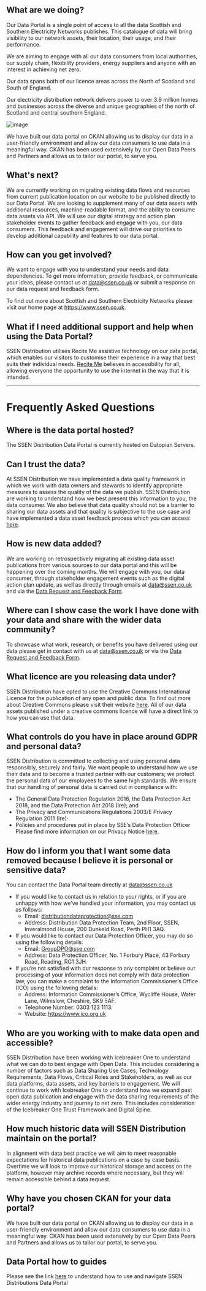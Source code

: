 ## What are we doing?

Our Data Portal is a single point of access to all the data Scottish and Southern Electricity Networks publishes. This catalogue of data will bring visibility to our network assets, their location, their usage, and their performance.

We are aiming to engage with all our data consumers from local authorities, our supply chain, flexibility providers, energy suppliers and anyone with an interest in achieving net zero.

Our data spans both of our licence areas across the North of Scotland and South of England.

Our electricity distribution network delivers power to over 3.9 million homes and businesses across the diverse and unique geographies of the north of Scotland and central southern England.

![image](https://github.com/datopian/ssen-content/assets/20338818/c1fa5659-2f67-4646-bd9f-0d399cb592e8)

We have built our data portal on CKAN allowing us to display our data in a user-friendly environment and allow our data consumers to use data in a meaningful way. CKAN has been used extensively by our Open Data Peers and Partners and allows us to tailor our portal, to serve you.

## What's next?

We are currently working on migrating existing data flows and resources from current publication location on our website to be published directly to our Data Portal. We are looking to supplement many of our data assets with additional resources, machine-readable format, and the ability to consume data assets via API. We will use our digital strategy and action plan stakeholder events to gather feedback and engage with you, our data consumers. This feedback and engagement will drive our priorities to develop additional capability and features to our data portal.

## How can you get involved?

We want to engage with you to understand your needs and data dependencies. To get more information, provide feedback, or communicate your ideas, please contact us at data@ssen.co.uk or submit a response on our data request and feedback form.

To find out more about Scottish and Southern Electricity Networks please visit our home page at https://www.ssen.co.uk.

## What if I need additional support and help when using the Data Portal?
SSEN Distribution utilises Recite Me assistive technology on our data portal, which enables our visitors to customise their experience in a way that best suits their individual needs.
[Recite Me](https://reciteme.com/news/digital-accessibility/) believes in accessibility for all, allowing everyone the opportunity to use the internet in the way that it is intended.

___

<h1>Frequently Asked Questions</h1>
  
## Where is the data portal hosted?
The SSEN Distribution Data Portal is currently hosted on Datopian Servers.

## Can I trust the data?
At SSEN Distribution we have implemented a data quality framework in which we work with data owners and stewards to identify appropriate measures to assess the quality of the data we publish. SSEN Distribution are working to understand how we best present this information to you, the data consumer. 
We also believe that data quality should not be a barrier to sharing our data assets and that quality is subjective to the use case and have implemented a data asset feedback process which you can access [here](https://forms.office.com/e/tKYxkTWS0n). 

## How is new data added?
We are working on retrospectively migrating all existing data asset publications from various sources to our data portal and this will be happening over the coming months.
We will engage with you, our data consumer, through stakeholder engagement events such as the digital action plan update, as well as directly through emails at data@ssen.co.uk and via the [Data Request and Feedback Form](https://forms.office.com/e/tKYxkTWS0n).

## Where can I show case the work I have done with your data and share with the wider data community?
To showcase what work, research, or benefits you have delivered using our data please get in contact with us at data@ssen.co.uk or via the [Data Request and Feedback Form](https://forms.office.com/e/tKYxkTWS0n).

## What licence are you releasing data under?
SSEN Distribution have opted to use the Creative Commons International Licence for the publication of any open and public data. To find out more about Creative Commons please visit their website [here](https://creativecommons.org/). All of our data assets published under a creative commons licence will have a direct link to how you can use that data. 

## What controls do you have in place around GDPR and personal data?
SSEN Distribution is committed to collecting and using personal data responsibly, securely and fairly. We want people to understand how we use their data and to become a trusted partner with our customers; we protect the personal data of our employees to the same high standards. We ensure that our handling of personal data is carried out in compliance with:
-	The General Data Protection Regulation 2016, the Data Protection Act 2018, and the Data Protection Act 2018 (Ire); and 
-	The Privacy and Communications Regulations 2003/E Privacy Regulation 2011 (Ire)·
-	Policies and procedures put in place by SSE’s Data Protection Officer
Please find more information on our Privacy Notice [here](https://www.ssen.co.uk/privacy-notice/).

## How do I inform you that I want some data removed because I believe it is personal or sensitive data?
You can contact the Data Portal team directly at data@ssen.co.uk 
- If you would like to contact us in relation to your rights, or if you are unhappy with how we’ve handled your information, you may contact us as follows:
  - Email: distributiondataprotection@sse.com
  - Address: Distribution Data Protection Team, 2nd Floor, SSEN, Inveralmond House, 200 Dunkeld Road, Perth PH1 3AQ.
- If you would like to contact our Data Protection Officer, you may do so using the following details:
  - Email: GroupDPO@sse.com
  - Address: Data Protection Officer, No. 1 Forbury Place, 43 Forbury Road, Reading, RG1 3JH.
- If you’re not satisfied with our response to any complaint or believe our processing of your information does not comply with data protection law, you can make a complaint to the Information Commissioner’s Office (ICO) using the following details:
  - Address: Information Commissioner’s Office, Wycliffe House, Water Lane, Wilmslow, Cheshire, SK9 5AF.
  - Telephone Number: 0303 123 1113.
  - Website: https://www.ico.org.uk

## Who are you working with to make data open and accessible?
SSEN Distribution have been working with Icebreaker One to understand what we can do to best engage with Open Data. This includes considering a number of factors such as Data Sharing Use Cases, Technology Requirements, Data Flows, Critical Roles and Stakeholders, as well as our data platforms, data assets, and key barriers to engagement. 
We will continue to work with Icebreaker One to understand how we expand past open data publication and engage with the data sharing requirements of the wider energy industry and journey to net zero. This includes consideration of the Icebreaker One Trust Framework and Digital Spine.

## How much historic data will SSEN Distribution maintain on the portal?
In alignment with data best practice we will aim to meet reasonable expectations for historical data publications on a case by case basis. Overtime we will look to improve our historical storage and access on the platform, however may archive records where necessary, but they will remain accessible behind a data request. 

## Why have you chosen CKAN for your data portal?
We have built our data portal on CKAN allowing us to display our data in a user-friendly environment and allow our data consumers to use data in a meaningful way. CKAN has been used extensively by our Open Data Peers and Partners and allows us to tailor our portal, to serve you. 

## Data Portal how to guides
Please see the link [here](https://github.com/datopian/ssen-content/raw/refs/heads/dev/assets/Portal_Guide.pdf) to understand how to use and navigate SSEN Distributions Data Portal
